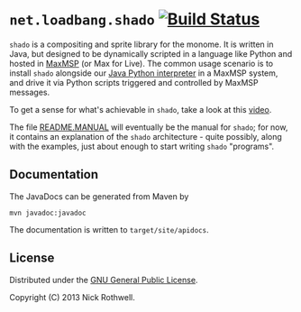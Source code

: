 # `net.loadbang.shado` [![Build Status](https://secure.travis-ci.org/cassiel/net.loadbang.shado.png)](http://travis-ci.org/cassiel/net.loadbang.shado)

`shado` is a compositing and sprite library for the monome. It is
written in Java, but designed to be dynamically scripted in a language
like Python and hosted in [MaxMSP][max] (or Max for Live). The common
usage scenario is to install `shado` alongside our [Java Python
interpreter][jython] in a MaxMSP system, and drive it via Python scripts
triggered and controlled by MaxMSP messages.

To get a sense for what's achievable in `shado`, take a look at this
[video][vimeo].

The file [README.MANUAL][manual] will eventually be the manual for
`shado`; for now, it contains an explanation of the `shado` architecture -
quite possibly, along with the examples, just about enough to start
writing `shado` "programs".

## Documentation

The JavaDocs can be generated from Maven by

	mvn javadoc:javadoc

The documentation is written to `target/site/apidocs`.

## License

Distributed under the [GNU General Public License][gpl].

Copyright (C) 2013 Nick Rothwell.

[vimeo]: http://vimeo.com/1338613
[max]: http://cycling74.com/products/max/
[jython]: https://github.com/cassiel/net.loadbang.jython
[lib]: https://github.com/cassiel/net.loadbang.lib
[manual]: https://github.com/cassiel/net.loadbang.shado/blob/master/README.MANUAL.md
[osc]: https://github.com/cassiel/net.loadbang.osc
[gpl]: http://www.gnu.org/copyleft/gpl.html
